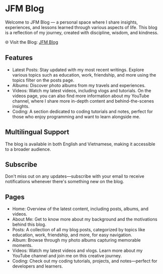 # JFM Blog
Welcome to JFM Blog — a personal space where I share insights, experiences, and lessons learned through various aspects of life. This blog is a reflection of my journey, created with discipline, wisdom, and kindness.

🌐 Visit the Blog: [JFM Blog](https://jfm-blog.vercel.app/)

## Features
- Latest Posts: Stay updated with my most recent writings. Explore various topics such as education, work, friendship, and more using the topics filter on the posts page.
- Albums: Discover photo albums from my travels and experiences.
- Videos: Watch my latest videos, including vlogs and tutorials. On the videos page, you can also find more information about my YouTube channel, where I share more in-depth content and behind-the-scenes insights.
- Coding: A section dedicated to coding tutorials and notes, perfect for those who enjoy programming and want to learn alongside me.

## Multilingual Support
The blog is available in both English and Vietnamese, making it accessible to a broader audience.

## Subscribe
Don't miss out on any updates—subscribe with your email to receive notifications whenever there's something new on the blog.

## Pages
- Home: Overview of the latest content, including posts, albums, and videos.
- About Me: Get to know more about my background and the motivations behind this blog.
- Posts: A collection of all my blog posts, categorized by topics like education, work, friendship, and more, for easy navigation.
- Album: Browse through my photo albums capturing memorable moments.
- Videos: Watch my latest videos and vlogs. Learn more about my YouTube channel and join me on this creative journey.
- Coding: Check out my coding tutorials, projects, and notes—perfect for developers and learners.
